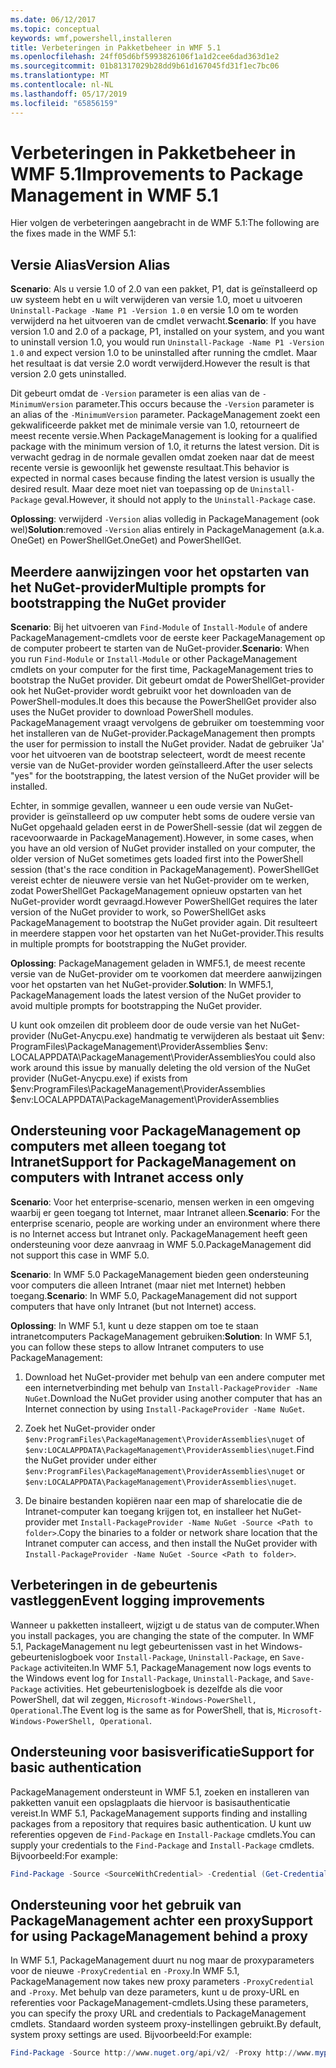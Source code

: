 ```yaml
---
ms.date: 06/12/2017
ms.topic: conceptual
keywords: wmf,powershell,installeren
title: Verbeteringen in Pakketbeheer in WMF 5.1
ms.openlocfilehash: 24ff05d6bf5993826106f1a1d2cee6dad363d1e2
ms.sourcegitcommit: 01b81317029b28dd9b61d167045fd31f1ec7bc06
ms.translationtype: MT
ms.contentlocale: nl-NL
ms.lasthandoff: 05/17/2019
ms.locfileid: "65856159"
---
```

# <a name="improvements-to-package-management-in-wmf-51"></a><span data-ttu-id="b10fc-103">Verbeteringen in Pakketbeheer in WMF 5.1</span><span class="sxs-lookup"><span data-stu-id="b10fc-103">Improvements to Package Management in WMF 5.1</span></span>

<span data-ttu-id="b10fc-104">Hier volgen de verbeteringen aangebracht in de WMF 5.1:</span><span class="sxs-lookup"><span data-stu-id="b10fc-104">The following are the fixes made in the WMF 5.1:</span></span>

## <a name="version-alias"></a><span data-ttu-id="b10fc-105">Versie Alias</span><span class="sxs-lookup"><span data-stu-id="b10fc-105">Version Alias</span></span>

<span data-ttu-id="b10fc-106">**Scenario**: Als u versie 1.0 of 2.0 van een pakket, P1, dat is geïnstalleerd op uw systeem hebt en u wilt verwijderen van versie 1.0, moet u uitvoeren `Uninstall-Package -Name P1 -Version 1.0` en versie 1.0 om te worden verwijderd na het uitvoeren van de cmdlet verwacht.</span><span class="sxs-lookup"><span data-stu-id="b10fc-106">**Scenario**: If you have version 1.0 and 2.0 of a package, P1, installed on your system, and you want to uninstall version 1.0, you would run `Uninstall-Package -Name P1 -Version 1.0` and expect version 1.0 to be uninstalled after running the cmdlet.</span></span> <span data-ttu-id="b10fc-107">Maar het resultaat is dat versie 2.0 wordt verwijderd.</span><span class="sxs-lookup"><span data-stu-id="b10fc-107">However the result is that version 2.0 gets uninstalled.</span></span>

<span data-ttu-id="b10fc-108">Dit gebeurt omdat de `-Version` parameter is een alias van de `-MinimumVersion` parameter.</span><span class="sxs-lookup"><span data-stu-id="b10fc-108">This occurs because the `-Version` parameter is an alias of the `-MinimumVersion` parameter.</span></span> <span data-ttu-id="b10fc-109">PackageManagement zoekt een gekwalificeerde pakket met de minimale versie van 1.0, retourneert de meest recente versie.</span><span class="sxs-lookup"><span data-stu-id="b10fc-109">When PackageManagement is looking for a qualified package with the minimum version of 1.0, it returns the latest version.</span></span> <span data-ttu-id="b10fc-110">Dit is verwacht gedrag in de normale gevallen omdat zoeken naar dat de meest recente versie is gewoonlijk het gewenste resultaat.</span><span class="sxs-lookup"><span data-stu-id="b10fc-110">This behavior is expected in normal cases because finding the latest version is usually the desired result.</span></span> <span data-ttu-id="b10fc-111">Maar deze moet niet van toepassing op de `Uninstall-Package` geval.</span><span class="sxs-lookup"><span data-stu-id="b10fc-111">However, it should not apply to the `Uninstall-Package` case.</span></span>

<span data-ttu-id="b10fc-112">**Oplossing**: verwijderd `-Version` alias volledig in PackageManagement (ook wel)</span><span class="sxs-lookup"><span data-stu-id="b10fc-112">**Solution**:removed `-Version` alias entirely in PackageManagement (a.k.a.</span></span> <span data-ttu-id="b10fc-113">OneGet) en PowerShellGet.</span><span class="sxs-lookup"><span data-stu-id="b10fc-113">OneGet) and PowerShellGet.</span></span>

## <a name="multiple-prompts-for-bootstrapping-the-nuget-provider"></a><span data-ttu-id="b10fc-114">Meerdere aanwijzingen voor het opstarten van het NuGet-provider</span><span class="sxs-lookup"><span data-stu-id="b10fc-114">Multiple prompts for bootstrapping the NuGet provider</span></span>

<span data-ttu-id="b10fc-115">**Scenario**: Bij het uitvoeren van `Find-Module` of `Install-Module` of andere PackageManagement-cmdlets voor de eerste keer PackageManagement op de computer probeert te starten van de NuGet-provider.</span><span class="sxs-lookup"><span data-stu-id="b10fc-115">**Scenario**: When you run `Find-Module` or `Install-Module` or other PackageManagement cmdlets on your computer for the first time, PackageManagement tries to bootstrap the NuGet provider.</span></span> <span data-ttu-id="b10fc-116">Dit gebeurt omdat de PowerShellGet-provider ook het NuGet-provider wordt gebruikt voor het downloaden van de PowerShell-modules.</span><span class="sxs-lookup"><span data-stu-id="b10fc-116">It does this because the PowerShellGet provider also uses the NuGet provider to download PowerShell modules.</span></span>
<span data-ttu-id="b10fc-117">PackageManagement vraagt vervolgens de gebruiker om toestemming voor het installeren van de NuGet-provider.</span><span class="sxs-lookup"><span data-stu-id="b10fc-117">PackageManagement then prompts the user for permission to install the NuGet provider.</span></span> <span data-ttu-id="b10fc-118">Nadat de gebruiker 'Ja' voor het uitvoeren van de bootstrap selecteert, wordt de meest recente versie van de NuGet-provider worden geïnstalleerd.</span><span class="sxs-lookup"><span data-stu-id="b10fc-118">After the user selects "yes" for the bootstrapping, the latest version of the NuGet provider will be installed.</span></span>

<span data-ttu-id="b10fc-119">Echter, in sommige gevallen, wanneer u een oude versie van NuGet-provider is geïnstalleerd op uw computer hebt soms de oudere versie van NuGet opgehaald geladen eerst in de PowerShell-sessie (dat wil zeggen de racevoorwaarde in PackageManagement).</span><span class="sxs-lookup"><span data-stu-id="b10fc-119">However, in some cases, when you have an old version of NuGet provider installed on your computer, the older version of NuGet sometimes gets loaded first into the PowerShell session (that's the race condition in PackageManagement).</span></span> <span data-ttu-id="b10fc-120">PowerShellGet vereist echter de nieuwere versie van het NuGet-provider om te werken, zodat PowerShellGet PackageManagement opnieuw opstarten van het NuGet-provider wordt gevraagd.</span><span class="sxs-lookup"><span data-stu-id="b10fc-120">However PowerShellGet requires the later version of the NuGet provider to work, so PowerShellGet asks PackageManagement to bootstrap the NuGet provider again.</span></span>
<span data-ttu-id="b10fc-121">Dit resulteert in meerdere stappen voor het opstarten van het NuGet-provider.</span><span class="sxs-lookup"><span data-stu-id="b10fc-121">This results in multiple prompts for bootstrapping the NuGet provider.</span></span>

<span data-ttu-id="b10fc-122">**Oplossing**: PackageManagement geladen in WMF5.1, de meest recente versie van de NuGet-provider om te voorkomen dat meerdere aanwijzingen voor het opstarten van het NuGet-provider.</span><span class="sxs-lookup"><span data-stu-id="b10fc-122">**Solution**: In WMF5.1, PackageManagement loads the latest version of the NuGet provider to avoid multiple prompts for bootstrapping the NuGet provider.</span></span>

<span data-ttu-id="b10fc-123">U kunt ook omzeilen dit probleem door de oude versie van het NuGet-provider (NuGet-Anycpu.exe) handmatig te verwijderen als bestaat uit $env: ProgramFiles\PackageManagement\ProviderAssemblies $env: LOCALAPPDATA\PackageManagement\ProviderAssemblies</span><span class="sxs-lookup"><span data-stu-id="b10fc-123">You could also work around this issue by manually deleting the old version of the NuGet provider (NuGet-Anycpu.exe) if exists from $env:ProgramFiles\PackageManagement\ProviderAssemblies $env:LOCALAPPDATA\PackageManagement\ProviderAssemblies</span></span>

## <a name="support-for-packagemanagement-on-computers-with-intranet-access-only"></a><span data-ttu-id="b10fc-124">Ondersteuning voor PackageManagement op computers met alleen toegang tot Intranet</span><span class="sxs-lookup"><span data-stu-id="b10fc-124">Support for PackageManagement on computers with Intranet access only</span></span>

<span data-ttu-id="b10fc-125">**Scenario**: Voor het enterprise-scenario, mensen werken in een omgeving waarbij er geen toegang tot Internet, maar Intranet alleen.</span><span class="sxs-lookup"><span data-stu-id="b10fc-125">**Scenario**: For the enterprise scenario, people are working under an environment where there is no Internet access but Intranet only.</span></span> <span data-ttu-id="b10fc-126">PackageManagement heeft geen ondersteuning voor deze aanvraag in WMF 5.0.</span><span class="sxs-lookup"><span data-stu-id="b10fc-126">PackageManagement did not support this case in WMF 5.0.</span></span>

<span data-ttu-id="b10fc-127">**Scenario**: In WMF 5.0 PackageManagement bieden geen ondersteuning voor computers die alleen Intranet (maar niet met Internet) hebben toegang.</span><span class="sxs-lookup"><span data-stu-id="b10fc-127">**Scenario**: In WMF 5.0, PackageManagement did not support computers that have only Intranet (but not Internet) access.</span></span>

<span data-ttu-id="b10fc-128">**Oplossing**: In WMF 5.1, kunt u deze stappen om toe te staan intranetcomputers PackageManagement gebruiken:</span><span class="sxs-lookup"><span data-stu-id="b10fc-128">**Solution**: In WMF 5.1, you can follow these steps to allow Intranet computers to use PackageManagement:</span></span>

1. <span data-ttu-id="b10fc-129">Download het NuGet-provider met behulp van een andere computer met een internetverbinding met behulp van `Install-PackageProvider -Name NuGet`.</span><span class="sxs-lookup"><span data-stu-id="b10fc-129">Download the NuGet provider using another computer that has an Internet connection by using `Install-PackageProvider -Name NuGet`.</span></span>

2. <span data-ttu-id="b10fc-130">Zoek het NuGet-provider onder `$env:ProgramFiles\PackageManagement\ProviderAssemblies\nuget` of `$env:LOCALAPPDATA\PackageManagement\ProviderAssemblies\nuget`.</span><span class="sxs-lookup"><span data-stu-id="b10fc-130">Find the NuGet provider under either `$env:ProgramFiles\PackageManagement\ProviderAssemblies\nuget` or `$env:LOCALAPPDATA\PackageManagement\ProviderAssemblies\nuget`.</span></span>

3. <span data-ttu-id="b10fc-131">De binaire bestanden kopiëren naar een map of sharelocatie die de Intranet-computer kan toegang krijgen tot, en installeer het NuGet-provider met `Install-PackageProvider -Name NuGet -Source <Path to folder>`.</span><span class="sxs-lookup"><span data-stu-id="b10fc-131">Copy the binaries to a folder or network share location that the Intranet computer can access, and then install the NuGet provider with `Install-PackageProvider -Name NuGet -Source <Path to folder>`.</span></span>


## <a name="event-logging-improvements"></a><span data-ttu-id="b10fc-132">Verbeteringen in de gebeurtenis vastleggen</span><span class="sxs-lookup"><span data-stu-id="b10fc-132">Event logging improvements</span></span>

<span data-ttu-id="b10fc-133">Wanneer u pakketten installeert, wijzigt u de status van de computer.</span><span class="sxs-lookup"><span data-stu-id="b10fc-133">When you install packages, you are changing the state of the computer.</span></span> <span data-ttu-id="b10fc-134">In WMF 5.1, PackageManagement nu legt gebeurtenissen vast in het Windows-gebeurtenislogboek voor `Install-Package`, `Uninstall-Package`, en `Save-Package` activiteiten.</span><span class="sxs-lookup"><span data-stu-id="b10fc-134">In WMF 5.1, PackageManagement now logs events to the Windows event log for `Install-Package`, `Uninstall-Package`, and `Save-Package` activities.</span></span> <span data-ttu-id="b10fc-135">Het gebeurtenislogboek is dezelfde als die voor PowerShell, dat wil zeggen, `Microsoft-Windows-PowerShell, Operational`.</span><span class="sxs-lookup"><span data-stu-id="b10fc-135">The Event log is the same as for PowerShell, that is, `Microsoft-Windows-PowerShell, Operational`.</span></span>

## <a name="support-for-basic-authentication"></a><span data-ttu-id="b10fc-136">Ondersteuning voor basisverificatie</span><span class="sxs-lookup"><span data-stu-id="b10fc-136">Support for basic authentication</span></span>

<span data-ttu-id="b10fc-137">PackageManagement ondersteunt in WMF 5.1, zoeken en installeren van pakketten vanuit een opslagplaats die hiervoor is basisauthenticatie vereist.</span><span class="sxs-lookup"><span data-stu-id="b10fc-137">In WMF 5.1, PackageManagement supports finding and installing packages from a repository that requires basic authentication.</span></span> <span data-ttu-id="b10fc-138">U kunt uw referenties opgeven de `Find-Package` en `Install-Package` cmdlets.</span><span class="sxs-lookup"><span data-stu-id="b10fc-138">You can supply your credentials to the `Find-Package` and `Install-Package` cmdlets.</span></span> <span data-ttu-id="b10fc-139">Bijvoorbeeld:</span><span class="sxs-lookup"><span data-stu-id="b10fc-139">For example:</span></span>

```powershell
Find-Package -Source <SourceWithCredential> -Credential (Get-Credential)
```

## <a name="support-for-using-packagemanagement-behind-a-proxy"></a><span data-ttu-id="b10fc-140">Ondersteuning voor het gebruik van PackageManagement achter een proxy</span><span class="sxs-lookup"><span data-stu-id="b10fc-140">Support for using PackageManagement behind a proxy</span></span>

<span data-ttu-id="b10fc-141">In WMF 5.1, PackageManagement duurt nu nog maar de proxyparameters voor de nieuwe `-ProxyCredential` en `-Proxy`.</span><span class="sxs-lookup"><span data-stu-id="b10fc-141">In WMF 5.1, PackageManagement now takes new proxy parameters `-ProxyCredential` and `-Proxy`.</span></span> <span data-ttu-id="b10fc-142">Met behulp van deze parameters, kunt u de proxy-URL en referenties voor PackageManagement-cmdlets.</span><span class="sxs-lookup"><span data-stu-id="b10fc-142">Using these parameters, you can specify the proxy URL and credentials to PackageManagement cmdlets.</span></span> <span data-ttu-id="b10fc-143">Standaard worden systeem proxy-instellingen gebruikt.</span><span class="sxs-lookup"><span data-stu-id="b10fc-143">By default, system proxy settings are used.</span></span> <span data-ttu-id="b10fc-144">Bijvoorbeeld:</span><span class="sxs-lookup"><span data-stu-id="b10fc-144">For example:</span></span>

```powershell
Find-Package -Source http://www.nuget.org/api/v2/ -Proxy http://www.myproxyserver.com -ProxyCredential (Get-Credential)
```
